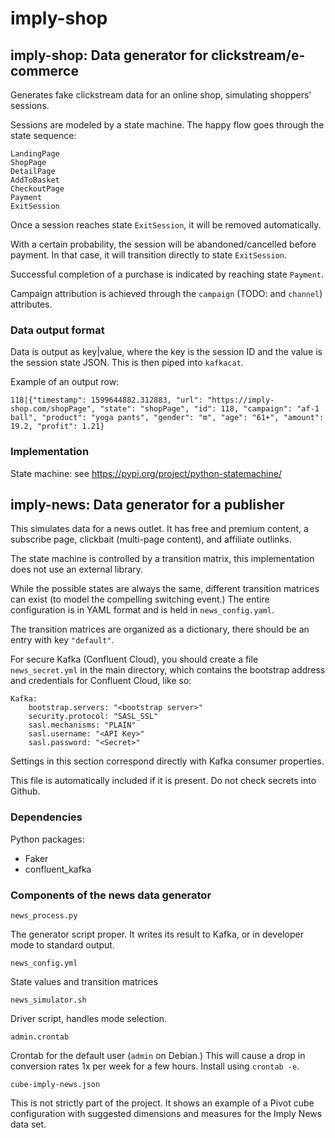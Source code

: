 # imply-shop

## imply-shop: Data generator for clickstream/e-commerce

Generates fake clickstream data for an online shop, simulating shoppers' sessions.

Sessions are modeled by a state machine. The happy flow goes through the state sequence:

    LandingPage
    ShopPage
    DetailPage
    AddToBasket
    CheckoutPage
    Payment
    ExitSession

Once a session reaches state `ExitSession`, it will be removed automatically.

With a certain probability, the session will be abandoned/cancelled before payment. In that case, it will transition directly to state `ExitSession`.

Successful completion of a purchase is indicated by reaching state `Payment`.

Campaign attribution is achieved through the `campaign` (TODO: and `channel`) attributes.

### Data output format

Data is output as key|value, where the key is the session ID and the value is the session state JSON. This is then piped into `kafkacat`.

Example of an output row:

    118|{"timestamp": 1599644882.312883, "url": "https://imply-shop.com/shopPage", "state": "shopPage", "id": 118, "campaign": "af-1 ball", "product": "yoga pants", "gender": "m", "age": "61+", "amount": 19.2, "profit": 1.21}

### Implementation

State machine: see https://pypi.org/project/python-statemachine/

## imply-news: Data generator for a publisher

This simulates data for a news outlet. It has free and premium content, a subscribe page, clickbait (multi-page content), and affiliate outlinks.

The state machine is controlled by a transition matrix, this implementation does not use an external library.

While the possible states are always the same, different transition matrices can exist (to model the compelling switching event.) The entire configuration is in YAML format and is held in `news_config.yaml`.

The transition matrices are organized as a dictionary, there should be an entry with key `"default"`.

For secure Kafka (Confluent Cloud), you should create a file `news_secret.yml` in the main directory, which contains the bootstrap address and credentials for Confluent Cloud, like so:

    Kafka:
        bootstrap.servers: "<bootstrap server>"
        security.protocol: "SASL_SSL"
        sasl.mechanisms: "PLAIN"
        sasl.username: "<API Key>"
        sasl.password: "<Secret>"
        
Settings in this section correspond directly with Kafka consumer properties.
        
This file is automatically included if it is present. Do not check secrets into Github.
    
### Dependencies

Python packages:
- Faker
- confluent_kafka

### Components of the news data generator

`news_process.py`

The generator script proper. It writes its result to Kafka, or in developer mode to standard output.

`news_config.yml`

State values and transition matrices

`news_simulator.sh`

Driver script, handles mode selection.

`admin.crontab`

Crontab for the default user (`admin` on Debian.) This will cause a drop in conversion rates 1x per week for a few hours. Install using `crontab -e`.

`cube-imply-news.json`

This is not strictly part of the project. It shows an example of a Pivot cube configuration with suggested dimensions and measures for the Imply News data set.
